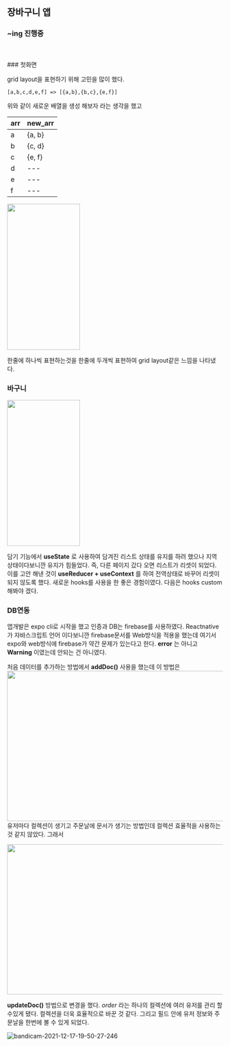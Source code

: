 ## 장바구니 앱

### ~ing 진행중 
<br>
<br>
 ### 첫화면
  
  grid layout을 표현하기 위해 고민을 많이 했다. 

  ```
  [a,b,c,d,e,f] => [{a,b},{b,c},{e,f}]
  ```
  위와 같이 새로운 배열을 생성 해보자 라는 생각을 했고 
  
arr|new_arr|
---|---|
a|{a, b}|
b|{c, d}|
c|{e, f}|
d| --- |
e| --- |
f| --- |


<img src="https://user-images.githubusercontent.com/38012855/146524800-06b5c851-7971-4ba9-b38b-ba3e831507a4.png" width="170" height="340"/>

  한줄에 하나씩 표현하는것을 한줄에 두개씩 표현하여 grid layout같은 느낌을 나타냈다.

 ### 바구니

<img src="https://user-images.githubusercontent.com/38012855/146527417-0645d21d-383c-46d8-9ad3-2f50e0c1e0cd.png" width="170" height="340"/>

담기 기능에서 __useState__ 로 사용하여 담겨진 리스트 상태를 유지를 하려 했으나 지역 상태이다보니깐 유지가 힘들었다. 즉, 다른 페이지 갔다 오면 리스트가 리셋이 되었다. 이를 고안 해낸 것이 __useReducer + useContext__ 를 하여 전역상태로 바꾸어 리셋이 되지 않도록 했다. 새로운 hooks를 사용을 한 좋은 경험이였다. 다음은 hooks custom해봐야 겠다.


### DB연동

앱개발은 expo cli로 시작을 했고 
인증과 DB는 firebase를 사용하였다. Reactnative가 자바스크립트 언어 이다보니깐 firebase문서를 Web방식을 적용을 했는데 여기서 expo와 web방식에 firebase가 약간 문제가 있는다고 한다. __error__ 는 아니고 __Warning__ 이였는데 안되는 건 아니였다.

처음 데이터를 추가하는 방법에서 __addDoc()__ 사용을 했는데 이 방법은 
<br>
<img src="https://user-images.githubusercontent.com/38012855/146528660-3aedbe26-0d9d-4765-a200-10d13b29b031.JPG" width="700" height="350"/>
<br>
유저마다 컬렉션이 생기고 주문날에 문서가 생기는 방법인데 컬렉션 효율적을 사용하는 것 같지 않았다. 그래서

<img src="https://user-images.githubusercontent.com/38012855/146529080-acfe52d9-442c-44b0-8030-1e22c98d956d.JPG" width="700" height="350"/>

__updateDoc()__ 방법으로 변경을 했다.  *order* 라는 하나의 컬렉션에 여러 유저를 관리 할 수있게 됐다. 컬렉션을 더욱 효율적으로 바꾼 것 같다. 그리고 필드 안에 유저 정보와 주문날을 한번에 
볼 수 있게 되었다.


![bandicam-2021-12-17-19-50-27-246](https://user-images.githubusercontent.com/38012855/146534128-b582430f-2a07-4b67-ae61-957747f705dc.gif)
